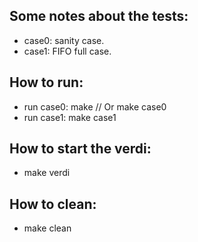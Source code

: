 ## Some notes about the tests:
* case0: sanity case.
* case1: FIFO full case.

## How to run:
* run case0: make // Or make case0
* run case1: make case1

## How to start the verdi:
* make verdi

## How to clean:
* make clean
